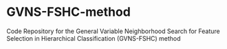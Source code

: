 # GVNS-FSHC-method
Code Repository for the General Variable Neighborhood Search for Feature Selection in Hierarchical Classification (GVNS-FSHC) method
